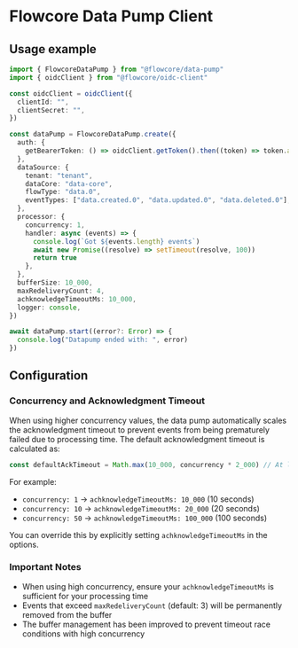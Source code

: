 # Flowcore Data Pump Client

## Usage example

```ts
import { FlowcoreDataPump } from "@flowcore/data-pump"
import { oidcClient } from "@flowcore/oidc-client"

const oidcClient = oidcClient({
  clientId: "",
  clientSecret: "",
})

const dataPump = FlowcoreDataPump.create({
  auth: {
    getBearerToken: () => oidcClient.getToken().then((token) => token.accessToken),
  },
  dataSource: {
    tenant: "tenant",
    dataCore: "data-core",
    flowType: "data.0",
    eventTypes: ["data.created.0", "data.updated.0", "data.deleted.0"],
  },
  processor: {
    concurrency: 1,
    handler: async (events) => {
      console.log(`Got ${events.length} events`)
      await new Promise((resolve) => setTimeout(resolve, 100))
      return true
    },
  },
  bufferSize: 10_000,
  maxRedeliveryCount: 4,
  achknowledgeTimeoutMs: 10_000,
  logger: console,
})

await dataPump.start((error?: Error) => {
  console.log("Datapump ended with: ", error)
})
```

## Configuration

### Concurrency and Acknowledgment Timeout

When using higher concurrency values, the data pump automatically scales the acknowledgment timeout to prevent events
from being prematurely failed due to processing time. The default acknowledgment timeout is calculated as:

```ts
const defaultAckTimeout = Math.max(10_000, concurrency * 2_000) // At least 10s, scale with concurrency
```

For example:

- `concurrency: 1` → `achknowledgeTimeoutMs: 10_000` (10 seconds)
- `concurrency: 10` → `achknowledgeTimeoutMs: 20_000` (20 seconds)
- `concurrency: 50` → `achknowledgeTimeoutMs: 100_000` (100 seconds)

You can override this by explicitly setting `achknowledgeTimeoutMs` in the options.

### Important Notes

- When using high concurrency, ensure your `achknowledgeTimeoutMs` is sufficient for your processing time
- Events that exceed `maxRedeliveryCount` (default: 3) will be permanently removed from the buffer
- The buffer management has been improved to prevent timeout race conditions with high concurrency
